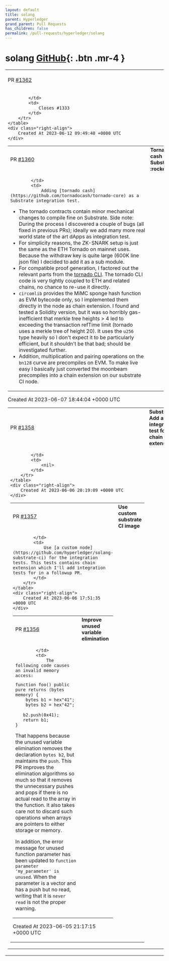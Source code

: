 ```yaml
---
layout: default
title: solang
parent: Hyperledger
grand_parent: Pull Requests
has_children: false
permalink: /pull-requests/hyperledger/solang
---
```


# solang <span class="fs-3 right-align">[GitHub](https://github.com/hyperledger/solang){: .btn .mr-4 }</span>


<div>
    <table>
        <tr>
            <td>
                PR <a href="https://github.com/hyperledger/solang/pull/1362" class=".btn">#1362</a>
            </td>
            <td>
                <b>
                    Implement `is_contract` builtin 
                </b>
            </td>
        </tr>
        <tr>
            <td>
                
            </td>
            <td>
                Closes #1333
            </td>
        </tr>
    </table>
    <div class="right-align">
        Created At 2023-06-12 09:49:40 +0000 UTC
    </div>
</div>

<div>
    <table>
        <tr>
            <td>
                PR <a href="https://github.com/hyperledger/solang/pull/1360" class=".btn">#1360</a>
            </td>
            <td>
                <b>
                    Tornado cash on Substrate  :rocket: 
                </b>
            </td>
        </tr>
        <tr>
            <td>
                
            </td>
            <td>
                Adding [tornado cash](https://github.com/tornadocash/tornado-core) as a Substrate integration test.

- The tornado contracts contain minor mechanical changes to compile fine on Substrate. Side note: During the process I discovered a couple of bugs (all fixed in previous PRs); ideally we add many more real world state of the art dApps as integration test.
- For simplicity reasons, the ZK-SNARK setup is just the same as the ETH Tornado on mainnet uses. Because the withdraw key is quite large (600K line json file) I decided to add it as a sub module.
- For compatible proof generation, I factored out the relevant parts from the [tornado CLI](https://github.com/tornadocash/tornado-cli). The tornado CLI code is very tightly coupled to ETH and related chains, no chance to re-use it directly. 
- `circomlib` provides the MiMC sponge hash function as EVM bytecode only, so I implemented them directly in the node as chain extension. I found and tested a Solidity version, but it was so horribly gas-inefficient that merkle tree heights > 4 led to exceeding the transaction refTime limit (tornado uses a merkle tree of height 20). It uses the `u256` type heavily so I don't expect it to be particularly efficient, but it shouldn't be that bad; should be investigated further.
- Addition, multiplication and pairing operations on the `bn128` curve are precompiles on EVM. To make live easy I basically just converted the moonbeam precompiles into a chain extension on our substrate CI node.
            </td>
        </tr>
    </table>
    <div class="right-align">
        Created At 2023-06-07 18:44:04 +0000 UTC
    </div>
</div>

<div>
    <table>
        <tr>
            <td>
                PR <a href="https://github.com/hyperledger/solang/pull/1358" class=".btn">#1358</a>
            </td>
            <td>
                <b>
                    Substrate: Add an integration test for chain extensions
                </b>
            </td>
        </tr>
        <tr>
            <td>
                
            </td>
            <td>
                <nil>
            </td>
        </tr>
    </table>
    <div class="right-align">
        Created At 2023-06-06 20:19:09 +0000 UTC
    </div>
</div>

<div>
    <table>
        <tr>
            <td>
                PR <a href="https://github.com/hyperledger/solang/pull/1357" class=".btn">#1357</a>
            </td>
            <td>
                <b>
                    Use custom substrate CI image
                </b>
            </td>
        </tr>
        <tr>
            <td>
                
            </td>
            <td>
                Use [a custom node](https://github.com/hyperledger/solang-substrate-ci) for the integration tests. This tests contains chain extension which I'll add integration tests for in a followup PR.
            </td>
        </tr>
    </table>
    <div class="right-align">
        Created At 2023-06-06 17:51:35 +0000 UTC
    </div>
</div>

<div>
    <table>
        <tr>
            <td>
                PR <a href="https://github.com/hyperledger/solang/pull/1356" class=".btn">#1356</a>
            </td>
            <td>
                <b>
                    Improve unused variable elimination
                </b>
            </td>
        </tr>
        <tr>
            <td>
                
            </td>
            <td>
                The following code causes an invalid memory access:

```solidity
function foo() public pure returns (bytes memory) {
    bytes b1 = hex"41";
    bytes b2 = hex"42";
 
   b2.push(0x41);
   return b1;
}

```

That happens because the unused variable elimination removes the declaration `bytes b2`, but maintains the `push`. This PR improves the elimination algorithms so much so that it removes the unnecessary pushes and pops if there is no actual read to the array in the function. It also takes care not to discard such operations when arrays are pointers to either storage or memory.

In addition, the error message for unused function parameter has been updated to `function parameter 'my_parameter' is unused`. When the parameter is a vector and has a push but no read, writing that it is `never read` is not the proper warning.
            </td>
        </tr>
    </table>
    <div class="right-align">
        Created At 2023-06-05 21:17:15 +0000 UTC
    </div>
</div>

